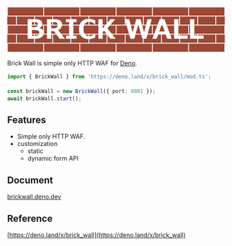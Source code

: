 [![](./images/brick_wall_logo.png)](https://brickwall.deno.dev)

Brick Wall is simple only HTTP WAF for [Deno](https://deno.com/runtime). 

```ts
import { BrickWall } from 'https://deno.land/x/brick_wall/mod.ts';

const brickWall = new BrickWall({ port: 8001 });
await brickWall.start();
```

## Features

- Simple only HTTP WAF.
- customization
  - static
  - dynamic form API

## Document

[brickwall.deno.dev](https://brickwall.deno.dev)

## Reference

[https://deno.land/x/brick_wall](https://deno.land/x/brick_wall)
